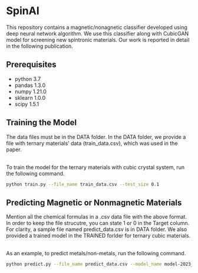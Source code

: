 # SpinAI


This repository contains a magnetic/nonagnetic classifier developed using deep neural network algorithm. We use this classifier along with CubicGAN model for screening new spintronic materials. Our work is reported in detail in the following publication.

## Prerequisites
- python 3.7
- pandas 1.3.0
- numpy 1.21.0
- sklearn 1.0.0
- scipy 1.5.1

## Training the Model

The data files must be in the DATA folder. In the DATA folder, we provide a file with ternary materials' data (train_data.csv), which was used in the paper.  <br />  <br />


To train the model for the ternary materials with cubic crystal system, run the following command. <br />
```bash
python train.py --file_name train_data.csv --test_size 0.1
```

## Predicting Magnetic or Nonmagnetic Materials
Mention all the chemical formulas in a .csv data file with the above format. In order to keep the file strucutre, you can state 1 or 0 in the Target column. For clarity, a sample file named predict_data.csv is in DATA folder. We also provided a trained model in the TRAINED forlder for ternary cubic materials. <br /> <br />

As an example, to predict metals/non-metals, run the following command. <br /> 
```bash
python predict.py --file_name predict_data.csv --model_name model-2023_02_15_00_28_17.sav
```

